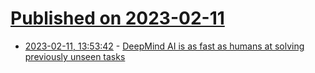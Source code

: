 # [Published on 2023-02-11](index.md)

* [2023-02-11, 13:53:42](https://news.ycombinator.com/item?id=34752293) - [DeepMind AI is as fast as humans at solving previously unseen tasks](https://www.newscientist.com/article/2357017-deepmind-ai-is-as-fast-as-humans-at-solving-previously-unseen-tasks/)
